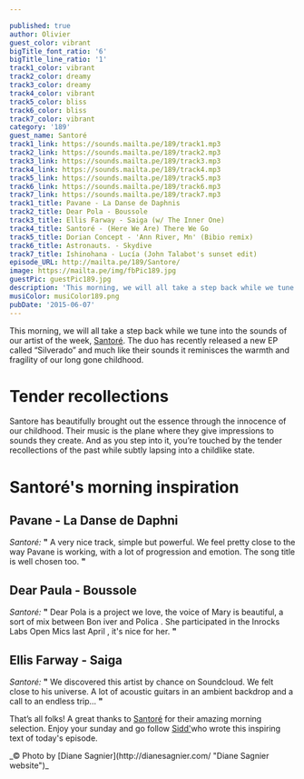 ```yaml
---

published: true
author: Olivier
guest_color: vibrant
bigTitle_font_ratio: '6'
bigTitle_line_ratio: '1'
track1_color: vibrant
track2_color: dreamy
track3_color: dreamy
track4_color: vibrant
track5_color: bliss
track6_color: bliss
track7_color: vibrant
category: '189'
guest_name: Santoré
track1_link: https://sounds.mailta.pe/189/track1.mp3
track2_link: https://sounds.mailta.pe/189/track2.mp3
track3_link: https://sounds.mailta.pe/189/track3.mp3
track4_link: https://sounds.mailta.pe/189/track4.mp3
track5_link: https://sounds.mailta.pe/189/track5.mp3
track6_link: https://sounds.mailta.pe/189/track6.mp3
track7_link: https://sounds.mailta.pe/189/track7.mp3
track1_title: Pavane - La Danse de Daphnis
track2_title: Dear Pola - Boussole
track3_title: Ellis Farway - Saiga (w/ The Inner One)
track4_title: Santoré - (Here We Are) There We Go
track5_title: Dorian Concept - 'Ann River, Mn' (Bibio remix)
track6_title: Astronauts. - Skydive
track7_title: Ishinohana - Lucía (John Talabot's sunset edit)
episode_URL: http://mailta.pe/189/Santore/
image: https://mailta.pe/img/fbPic189.jpg
guestPic: guestPic189.jpg
description: 'This morning, we will all take a step back while we tune into the sounds of our artist of the week, Santore. The duo has recently released a new EP called “Silverado” and much like his sounds it reminisces the warmth and fragility of our long gone childhood. '
musiColor: musiColor189.png
pubDate: '2015-06-07'
---
```





This morning, we will all take a step back while we tune into the sounds of our artist of the week, [Santoré](https://soundcloud.com/santoremusic "Santoré's Soundcloud stream"). The duo has recently released a new EP called “Silverado” and much like their sounds it reminisces the warmth and fragility of our long gone childhood.

# Tender recollections

Santore has beautifully brought out the essence through the innocence of our childhood. Their music is the plane where they give impressions to sounds they create. And as you step into it, you’re touched by the tender recollections of the past while subtly lapsing into a childlike state.

# Santoré's morning inspiration

## Pavane - La Danse de Daphni
_Santoré:_ **"** A very nice track, simple but powerful. We feel pretty close to the way Pavane is working, with a lot of progression and emotion. The song title is well chosen too. **"** 

## Dear Paula - Boussole
_Santoré:_ **"** Dear Pola is a project we love, the voice of Mary is beautiful, a sort of mix between Bon iver and Polica . She participated in the Inrocks Labs Open Mics last April , it's nice for her. **"** 

## Ellis Farway - Saiga
_Santoré:_ **"** We discovered this artist by chance on Soundcloud. We felt close to his universe. A lot of acoustic guitars in an ambient backdrop and a call to an endless trip... **"** 


 

That’s all folks! A great thanks to [Santoré](https://soundcloud.com/santoremusic "Santoré's Soundcloud stream") for their amazing morning selection. Enjoy your sunday and go follow [Sidd'](http://www.apeacefulending.tumblr.com "Follow Peacefulending on Tumblr")who wrote this inspiring text of today's episode.



<p>
_© Photo by [Diane Sagnier](http://dianesagnier.com/ "Diane Sagnier website")_

